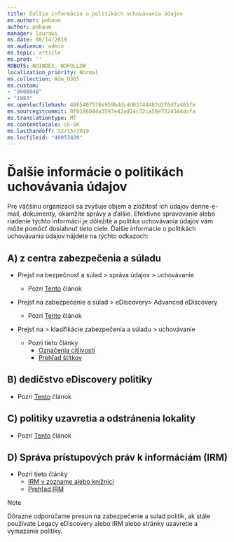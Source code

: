 ```yaml
---
title: Ďalšie informácie o politikách uchovávania údajov
ms.author: pebaum
author: pebaum
manager: laurawi
ms.date: 08/14/2019
ms.audience: admin
ms.topic: article
ms.prod: ''
ROBOTS: NOINDEX, NOFOLLOW
localization_priority: Normal
ms.collection: Adm_O365
ms.custom:
- "9000048"
- "1983"
ms.openlocfilehash: 4885407578e959bddcdd8374d482d2f6d7a461fe
ms.sourcegitcommit: 0f0186044a3597e42ad14c32ca58e7224344dcfa
ms.translationtype: MT
ms.contentlocale: sk-SK
ms.lasthandoff: 12/15/2019
ms.locfileid: "40053420"
---
```

# <a name="more-info-about-retention-policies"></a>Ďalšie informácie o politikách uchovávania údajov

Pre väčšinu organizácií sa zvyšuje objem a zložitosť ich údajov denne-e-mail, dokumenty, okamžité správy a ďalšie. Efektívne spravovanie alebo riadenie týchto informácií je dôležité a politika uchovávania údajov vám môže pomôcť dosiahnuť tieto ciele. Ďalšie informácie o politikách uchovávania údajov nájdete na týchto odkazoch:

## <a name="a-from-security-and-compliance-center"></a>A) z centra zabezpečenia a súladu

- Prejsť na bezpečnosť a súlad > správa údajov > uchovávanie
  - Pozri [Tento](https://docs.microsoft.com/office365/securitycompliance/retention-policies) článok

- Prejsť na zabezpečenie a súlad > eDiscovery> Advanced eDiscovery 
  - Pozri [Tento](https://docs.microsoft.com/office365/securitycompliance/ediscovery-cases) článok

- Prejsť na > klasifikácie zabezpečenia a súladu > uchovávanie
  - Pozri tieto články
    - [Označenia citlivosti](https://docs.microsoft.com/office365/securitycompliance/sensitivity-labels)
    - [Prehľad štítkov](https://docs.microsoft.com/office365/securitycompliance/labels)

## <a name="b-legacy-ediscovery-policies"></a>B) dedičstvo eDiscovery politiky

- Pozri [Tento](https://support.office.com/article/Set-up-an-eDiscovery-Center-in-SharePoint-Online-A18F8975-AA7F-43B4-A7D6-001D14744D8E) článok

## <a name="c-site-closure-and-deletion-policies"></a>C) politiky uzavretia a odstránenia lokality

- Pozri [Tento](https://support.office.com/article/Use-policies-for-site-closure-and-deletion-A8280D82-27FD-48C5-9ADF-8A5431208BA5) článok  

## <a name="d-information-rights-management-irm"></a>D) Správa prístupových práv k informáciám (IRM)

- Pozri tieto články
  - [IRM v zozname alebo knižnici](https://support.office.com/article/apply-information-rights-management-to-a-list-or-library-3bdb5c4e-94fc-4741-b02f-4e7cc3c54aa1)
  - [Prehľad IRM](https://support.office.com/article/create-and-apply-information-management-policies-eb501fe9-2ef6-4150-945a-65a6451ee9e9)

> [!Note]
> Dôrazne odporúčame presun na zabezpečenie a súlad politík, ak stále používate Legacy eDiscovery alebo IRM alebo stránky uzavretie a vymazanie politiky.
